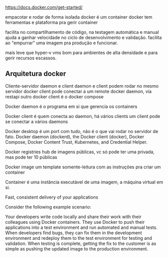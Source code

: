 https://docs.docker.com/get-started/

empacotar e rodar de forma isolada
docker é um container
docker tem ferramentas e plataforma pra gerir container

facilita no compartilhamento de código, na testagem automática e manual
ajuda a ganhar velocidade no ciclo de desenvolvimento e validação.
facilita ao "empurrar" uma imagem pra produção e funcionar.

mais leve que hyper-v vms
bom para ambientes de alta densidade e para gerir recursos escassos.

## Arquitetura docker
Cliente-servidor
daemon e client
daemon e client podem rodar no mesmo servidor
docker client pode conectar a um remote docker daemon, via restapi
outro docker client é o docker compose

Docker daemon
é o programa em si que gerencia os containers

Docker client
é quem conecta ao daemon, há vários clients
um client pode se conectar a vários daemons

Docker desktop
é um port com tudo, não é o que vai rodar no servidor de fato.
Docker daemon (dockerd), the Docker client (docker), Docker Compose, Docker Content Trust, Kubernetes, and Credential Helper.

Docker registries
hub de imagens públicas, vc só pode ter uma privada, mas pode ter 10 públicas

Docker image
um template somente-leitura com as instruções pra criar um container

Container
é uma instância executável de uma imagem, a máquina virtual em si.


Fast, consistent delivery of your applications

Consider the following example scenario:

Your developers write code locally and share their work with their colleagues using Docker containers.
They use Docker to push their applications into a test environment and run automated and manual tests.
When developers find bugs, they can fix them in the development environment and redeploy them to the test environment for testing and validation.
When testing is complete, getting the fix to the customer is as simple as pushing the updated image to the production environment.